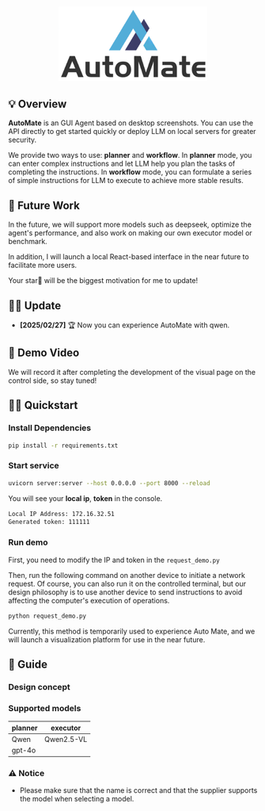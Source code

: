 <h2 align="center">
    <img src="./assets/AutoMate_logo.png" alt="Logo" width="300">
</h2>

## 💡 Overview

**AutoMate** is an GUI Agent based on desktop screenshots. You can use the API directly to get started quickly or deploy LLM on local servers for greater security.

We provide two ways to use: **planner** and **workflow**. In **planner** mode, you can enter complex instructions and let LLM help you plan the tasks of completing the instructions. In **workflow** mode, you can formulate a series of simple instructions for LLM to execute to achieve more stable results.

## 🤔 Future Work

In the future, we will support more models such as deepseek, optimize the agent's performance, and also work on making our own executor model or benchmark. 

In addition, I will launch a local React-based interface in the near future to facilitate more users.

Your star🌟 will be the biggest motivation for me to update!

## 👨‍💻 Update

- **[2025/02/27]** 🏆 Now you can experience AutoMate with qwen.

## 🎥 Demo Video

We will record it after completing the development of the visual page on the control side, so stay tuned!

## 👨‍💻 Quickstart

### Install Dependencies
```bash
pip install -r requirements.txt
```
### Start service
```bash
uvicorn server:server --host 0.0.0.0 --port 8000 --reload
```
You will see your **local ip**, **token** in the console.
```bash
Local IP Address: 172.16.32.51
Generated token: 111111
```
### Run demo
First, you need to modify the IP and token in the `request_demo.py` 

Then, run the following command on another device to initiate a network request. Of course, you can also run it on the controlled terminal, but our design philosophy is to use another device to send instructions to avoid affecting the computer's execution of operations.
```bash
python request_demo.py
```
Currently, this method is temporarily used to experience Auto Mate, and we will launch a visualization platform for use in the near future.


## 📖 Guide

### Design concept

### Supported models
| planner  | executor   | 
|----------|------------|
| Qwen     | Qwen2.5-VL |
| gpt-4o   |            |

### ⚠️ Notice
- Please make sure that the name is correct and that the supplier supports the model when selecting a model.

